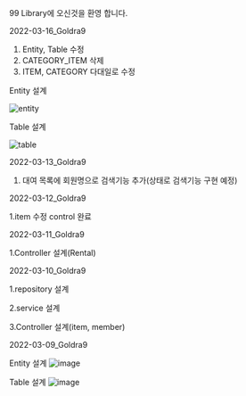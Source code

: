 99 Library에 오신것을 환영 합니다.

2022-03-16_Goldra9
1. Entity, Table 수정
2. CATEGORY_ITEM 삭제
3. ITEM, CATEGORY 다대일로 수정

Entity 설계

![entity](https://user-images.githubusercontent.com/89749413/158616957-7da52a4c-51ea-42d8-9763-2ac656330086.PNG)

Table 설계

![table](https://user-images.githubusercontent.com/89749413/158617176-daa4556a-ca25-44d0-8ea6-f8cfc5811c1c.PNG)

2022-03-13_Goldra9

1. 대여 목록에 회원명으로 검색기능 추가(상태로 검색기능 구현 예정)

2022-03-12_Goldra9

1.item 수정 control 완료

2022-03-11_Goldra9

1.Controller 설계(Rental)

2022-03-10_Goldra9

1.repository 설계

2.service 설계

3.Controller 설계(item, member)

2022-03-09_Goldra9

Entity 설계
![image](https://user-images.githubusercontent.com/89749413/157261141-fe5d40d2-8361-43a5-a872-8b6c193cd916.png)

Table 설계
![image](https://user-images.githubusercontent.com/89749413/157261198-832eca39-c017-4c67-9a16-2b1960f0f712.png)




